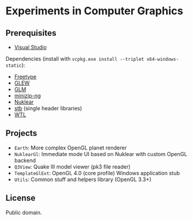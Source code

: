 # Experiments in Computer Graphics

## Prerequisites

* [Visual Studio](https://www.visualstudio.com/vs/community/)

Dependencies (install with `vcpkg.exe install --triplet x64-windows-static`):

* [Freetype](https://www.freetype.org/)
* [GLEW](https://github.com/nigels-com/glew/)
* [GLM](https://github.com/g-truc/glm/)
* [minizip-ng](https://github.com/zlib-ng/minizip-ng)
* [Nuklear](https://github.com/vurtun/nuklear)
* [stb](https://github.com/nothings/stb) (single header libraries)
* [WTL](https://sourceforge.net/projects/wtl/)

## Projects

* `Earth`: More complex OpenGL planet renderer
* `NuklearGl`: Immediate mode UI based on Nuklear with custom OpenGL backend
* `Q3View`: Quake III model viewer (pk3 file reader)
* `TemplateGlExt`: OpenGL 4.0 (core profile) Windows application stub
* `Utils`: Common stuff and helpers library (OpenGL 3.3+)

## License

Public domain.
